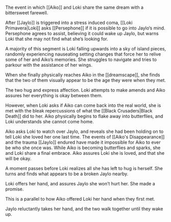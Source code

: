 The event in which [[Aiko]] and Loki share the same dream with a bittersweet farewell.

After [[Jaylo]] is triggered into a stress induced coma, [[Loki Primavera|Loki]] asks [[Persephone]] if it is possible to go into Jaylo‘s mind. Persephone agrees to assist, believing it could wake up Jaylo, but warns Loki that she may not find what she’s looking for.

A majority of this segment is Loki falling upwards into a sky of island pieces, randomly experiencing nauseating setting changes that force her to relive some of her and Aiko’s memories. She struggles to navigate and tries to parkour with the assistance of her wings.

When she finally physically reaches Aiko in the [[dreamscape]], she finds that the two of them visually appear to be the age they were when they met. 

The two hug and express affection. Loki attempts to make amends and Aiko assures her everything is okay between them. 

However, when Loki asks if Aiko can come back into the real world, she is met with the bleak repercussions of what the [[Black Crusaders|Black Death]] did to her. Aiko physically begins to flake away into butterflies, and Loki understands she cannot come home.

Aiko asks Loki to watch over Jaylo, and reveals she had been holding on to tell Loki she loved her one last time. The events of [[Aiko's Disappearance]] and the trauma [[Jaylo]] endured have made it impossible for Aiko to ever be who she once was. While Aiko is becoming butterflies and sparks, she and Loki share a final embrace. Aiko assures Loki she is loved, and that she will be okay. 

A moment passes before Loki realizes all she has left to hug is herself. She turns and finds what appears to be a broken Jaylo nearby. 

Loki offers her hand, and assures Jaylo she won’t hurt her. She made a promise. 

This is a parallel to how Aiko offered Loki her hand when they first met.

Jaylo reluctantly takes her hand, and the two walk together until they wake up.
